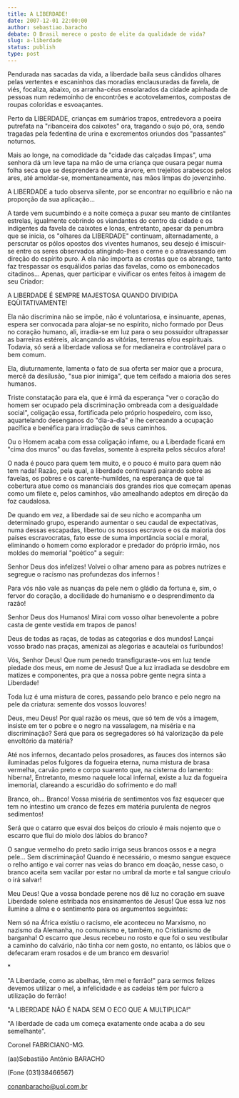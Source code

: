 ```yaml
---
title: A LIBERDADE!
date: 2007-12-01 22:00:00
author: sebastiao.baracho
debate: O Brasil merece o posto de elite da qualidade de vida?
slug: a-liberdade
status: publish 
type: post
---
```


  

Pendurada nas sacadas da vida, a liberdade baila seus cândidos olhares pelas vertentes e escaninhos das moradias enclausuradas da favela, de viés, focaliza, abaixo, os arranha-céus ensolarados da cidade apinhada de pessoas num redemoinho de encontrões e acotovelamentos, compostas de roupas coloridas e esvoaçantes.  

Perto da LIBERDADE, crianças em sumários trapos, entredevora a poeira putrefata na "ribanceira dos caixotes" ora, tragando o sujo pó, ora, sendo tragadas pela fedentina de urina e excrementos oriundos dos "passantes" noturnos.  

Mais ao longe, na comodidade da "cidade das calçadas limpas", uma senhora dá um leve tapa na mão de uma criança que ousara pegar numa folha seca que se desprendera de uma árvore, em trejeitos arabescos pelos ares, até amoldar-se, momentaneamente, nas mãos limpas do jovenzinho.  

A LIBERDADE a tudo observa silente, por se encontrar no equilíbrio e não na proporção da sua aplicação...  

A tarde vem sucumbindo e a noite começa a puxar seu manto de cintilantes estrelas, igualmente cobrindo os viandantes do centro da cidade e os indigentes da favela de caixotes e lonas, entretanto, apesar da penumbra que se inicia, os "olhares da LIBERDADE" continuam, alternadamente, a perscrutar os pólos opostos dos viventes humanos, seu desejo é imiscuir-se entre os seres observados atingindo-lhes o cerne e o atravessando em direção do espírito puro. A ela não importa as crostas que os abrange, tanto faz trespassar os esquálidos parias das favelas, como os embonecados citadinos... Apenas, quer participar e vivificar os entes feitos à imagem de seu Criador:  

A LIBERDADE É SEMPRE MAJESTOSA QUANDO DIVIDIDA EQÜITATIVAMENTE!  

Ela não discrimina não se impõe, não é voluntariosa, e insinuante, apenas, espera ser convocada para alojar-se no espírito, nicho formado por Deus no coração humano, ali, irradia-se em luz para o seu possuidor ultrapassar as barreiras estéreis, alcançando as vitórias, terrenas e/ou espirituais. Todavia, só será a liberdade valiosa se for medianeira e controlável para o bem comum.  

Ela, diuturnamente, lamenta o fato de sua oferta ser maior que a procura, mercê da desilusão, "sua pior inimiga", que tem ceifado a maioria dos seres humanos.  

Triste constatação para ela, que é irmã da esperança "ver o coração do homem ser ocupado pela discriminação ombreada com a desigualdade social", coligação essa, fortificada pelo próprio hospedeiro, com isso, aquartelando desenganos do "dia-a-dia" e lhe cerceando a ocupação pacífica e benéfica para irradiação de seus caminhos.  

Ou o Homem acaba com essa coligação infame, ou a Liberdade ficará em "cima dos muros" ou das favelas, somente à espreita pelos séculos afora!  

O nada é pouco para quem tem muito, e o pouco é muito para quem não tem nada! Razão, pela qual, a liberdade continuará pairando sobre as favelas, os pobres e os carente-humildes, na esperança de que tal cobertura atue como os mananciais dos grandes rios que começam apenas como um filete e, pelos caminhos, vão amealhando adeptos em direção da foz caudalosa.  

De quando em vez, a liberdade sai de seu nicho e acompanha um determinado grupo, esperando aumentar o seu caudal de expectativas, numa dessas escapadas, libertou os nossos escravos e os da maioria dos países escravocratas, fato esse de suma importância social e moral, eliminando o homem como explorador e predador do próprio irmão, nos moldes do memorial "poético" a seguir:  

Senhor Deus dos infelizes! Volvei o olhar ameno para as pobres nutrizes e segregue o racismo nas profundezas dos infernos !  

Para vós não vale as nuanças da pele nem o gládio da fortuna e, sim, o fervor do coração, a docilidade do humanismo e o desprendimento da razão!  

Senhor Deus dos Humanos! Mirai com vosso olhar benevolente a pobre casta de gente vestida em trapos de panos!  

Deus de todas as raças, de todas as categorias e dos mundos! Lançai vosso brado nas praças, amenizai as alegorias e acautelai os furibundos!  

Vós, Senhor Deus! Que num penedo transfiguraste-vos em luz tende piedade dos meus, em nome de Jesus! Que a luz irradiada se desdobre em matizes e componentes, pra que a nossa pobre gente negra sinta a Liberdade!  

Toda luz é uma mistura de cores, passando pelo branco e pelo negro na pele da criatura: semente dos vossos louvores!  

Deus, meu Deus! Por qual razão os meus, que só tem de vós a imagem, insiste em ter o pobre e o negro na vassalagem, na miséria e na discriminação? Será que para os segregadores só há valorização da pele envoltório da matéria?  

Até nos infernos, decantado pelos prosadores, as fauces dos internos são iluminadas pelos fulgores da fogueira eterna, numa mistura de brasa vermelha, carvão preto e corpo suarento que, na cisterna do lamento: hiberna!, Entretanto, mesmo naquele local infernal, existe a luz da fogueira imemorial, clareando a escuridão do sofrimento e do mal!  

Branco, oh... Branco! Vossa miséria de sentimentos vos faz esquecer que tem no intestino um cranco de fezes em matéria purulenta de negros sedimentos!  

Será que o catarro que esvai dos beiços do crioulo é mais nojento que o escarro que flui do miolo dos lábios do branco?  

O sangue vermelho do preto sadio irriga seus brancos ossos e a negra pele... Sem discriminação! Quando é necessário, o mesmo sangue esquece o relho antigo e vai correr nas veias do branco em doação, nesse caso, o branco aceita sem vacilar por estar no umbral da morte e tal sangue crioulo o irá salvar!  

Meu Deus! Que a vossa bondade perene nos dê luz no coração em suave Liberdade solene estribada nos ensinamentos de Jesus! Que essa luz nos ilumine a alma e o sentimento para os argumentos seguintes:  

Nem só na África existiu o racismo, ele aconteceu no Marxismo, no nazismo da Alemanha, no comunismo e, também, no Cristianismo de barganha! O escarro que Jesus recebeu no rosto e que foi o seu vestibular a caminho do calvário, não tinha cor nem gosto, no entanto, os lábios que o defecaram eram rosados e de um branco em desvario!  

\*  

"A Liberdade, como as abelhas, têm mel e ferrão!" para sermos felizes devemos utilizar o mel, a infelicidade e as cadeias têm por fulcro a utilização do ferrão!  

"A LIBERDADE NÃO É NADA SEM O ECO QUE A MULTIPLICA!"  

"A liberdade de cada um começa exatamente onde acaba a do seu semelhante".  

Coronel FABRICIANO-MG.  

(aa)Sebastião Antônio BARACHO  

(Fone (031)38466567)  

conanbaracho@uol.com.br
